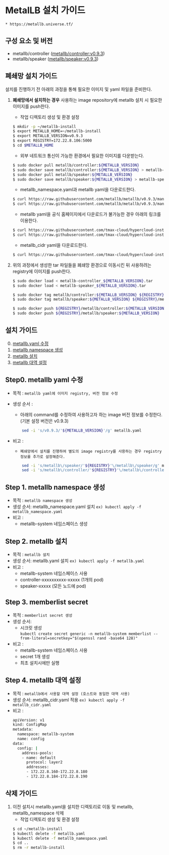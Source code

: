 
# MetalLB 설치 가이드
    * https://metallb.universe.tf/

## 구성 요소 및 버전
* metallb/controller ([metallb/controller:v0.9.3](https://hub.docker.com/layers/metallb/controller/v0.9.3/images/sha256-d1fe971bdb986915cafe339444329d8ef64cb59b11aaf7b22aeb167fdbd67aad?context=explore))
* metallb/speaker ([metallb/speaker:v0.9.3](https://hub.docker.com/layers/metallb/speaker/v0.9.3/images/sha256-a9c822e640fa5aed6f244a47bf7a66e5d1dac765479af44b954f4ae86072943d?context=explore))

## 폐쇄망 설치 가이드
설치를 진행하기 전 아래의 과정을 통해 필요한 이미지 및 yaml 파일을 준비한다.
1. **폐쇄망에서 설치하는 경우** 사용하는 image repository에 metallb 설치 시 필요한 이미지를 push한다. 

    * 작업 디렉토리 생성 및 환경 설정
    ```bash
    $ mkdir -p ~/metallb-install
    $ export METALLB_HOME=~/metallb-install
    $ export METALLB_VERSION=v0.9.3
    $ export REGISTRY=172.22.8.106:5000
    $ cd $METALLB_HOME
    ```

    * 외부 네트워크 통신이 가능한 환경에서 필요한 이미지를 다운받는다.
    ```bash
    $ sudo docker pull metallb/controller:${METALLB_VERSION}
    $ sudo docker save metallb/controller:${METALLB_VERSION} > metallb-controller_${METALLB_VERSION}.tar
    $ sudo docker pull metallb/speaker:${METALLB_VERSION}
    $ sudo docker save metallb/speaker:${METALLB_VERSION} > metallb-speaker_${METALLB_VERSION}.tar
    ```

    * metallb_namespace.yaml과 metallb yaml을 다운로드한다. 
    ```bash
    $ curl https://raw.githubusercontent.com/metallb/metallb/v0.9.3/manifests/namespace.yaml > metallb_namespace.yaml
    $ curl https://raw.githubusercontent.com/metallb/metallb/v0.9.3/manifests/metallb.yaml > metallb.yaml
    ```

    * metallb yaml을 공식 홈페이지에서 다운로드가 불가능한 경우 아래의 링크를 이용한다.
    ```bash
    $ curl https://raw.githubusercontent.com/tmax-cloud/hypercloud-install-guide/master/MetalLB/metallb_namepsace_v0.9.3.yaml > metallb_namespace.yaml
    $ curl https://raw.githubusercontent.com/tmax-cloud/hypercloud-install-guide/master/MetalLB/metallb_v0.9.3.yaml > metallb.yaml
    ```

    * metallb_cidr yaml을 다운로드한다.
    ```bash
    $ curl https://raw.githubusercontent.com/tmax-cloud/hypercloud-install-guide/master/MetalLB/metallb_cidr.yaml > metallb_cidr.yaml
    ```

2. 위의 과정에서 생성한 tar 파일들을 폐쇄망 환경으로 이동시킨 뒤 사용하려는 registry에 이미지를 push한다.
    ```bash
    $ sudo docker load < metallb-controller_${METALLB_VERSION}.tar
    $ sudo docker load < metallb-speaker_${METALLB_VERSION}.tar

    $ sudo docker tag metallb/controller:${METALLB_VERSION} ${REGISTRY}/metallb/controller:${METALLB_VERSION}
    $ sudo docker tag metallb/speaker:${METALLB_VERSION} ${REGISTRY}/metallb/speaker:${METALLB_VERSION}

    $ sudo docker push ${REGISTRY}/metallb/controller:${METALLB_VERSION}
    $ sudo docker push ${REGISTRY}/metallb/speaker:${METALLB_VERSION}
    ```

## 설치 가이드
0. [metallb.yaml 수정](#step0 "step0")
1. [metallb namespace 생성](#step1 "step1")
2. [metallb 설치](#step2 "step2")
3. [metallb 대역 설정](#step3 "step3")

<h2 id="step0"> Step0. metallb yaml 수정 </h2>

* 목적 : `metallb yaml에 이미지 registry, 버전 정보 수정`
* 생성 순서 : 
    * 아래의 command를 수정하여 사용하고자 하는 image 버전 정보를 수정한다. (기본 설정 버전은 v0.9.3)
	```bash
        sed -i 's/v0.9.3/'${METALLB_VERSION}'/g' metallb.yaml
	```

* 비고 :
    * `폐쇄망에서 설치를 진행하여 별도의 image registry를 사용하는 경우 registry 정보를 추가로 설정해준다.`
	```bash
        sed -i 's/metallb\/speaker/'${REGISTRY}'\/metallb\/speaker/g' metallb.yaml 
        sed -i 's/metallb\/controller/'${REGISTRY}'\/metallb\/controller/g' metallb.yaml 
	```

<h2 id="step1"> Step 1. metallb namespace 생성 </h2>

* 목적 : `metallb namespace 생성`
* 생성 순서: metallb_namespace.yaml 설치  `ex) kubectl apply -f metallb_namespace.yaml`
* 비고 : 
    * metallb-system 네임스페이스 생성

<h2 id="step2"> Step 2. metallb 설치 </h2>

* 목적 : `metallb 설치`
* 생성 순서: metallb.yaml 설치  `ex) kubectl apply -f metallb.yaml`
* 비고 : 
    * metallb-system 네임스페이스 사용
    * controller-xxxxxxxxxx-xxxxx (1개의 pod)
    * speaker-xxxxx (모든 노드에 pod)

<h2 id="step3"> Step 3. memberlist secret </h2>

* 목적 : `memberlist secret 생성`
* 생성 순서: 
    * 시크릿 생성  
        ```kubectl create secret generic -n metallb-system memberlist --from-literal=secretkey="$(openssl rand -base64 128)"```
* 비고 : 
    * metallb-system 네임스페이스 사용
    * secret 1개 생성
    * 최초 설치시에만 실행

<h2 id="step4"> Step 4. metallb 대역 설정 </h2>

* 목적 : `metallb에서 사용할 대역 설정 (호스트와 동일한 대역 사용)`
* 생성 순서: metallb_cidr.yaml 적용  `ex) kubectl apply -f metallb_cidr.yaml`
* 비고 :
    ```bash
    apiVersion: v1
    kind: ConfigMap
    metadata:
      namespace: metallb-system
      name: config
    data:
      config: |
        address-pools:
        - name: default
          protocol: layer2
          addresses:
          - 172.22.8.160-172.22.8.180
          - 172.22.8.184-172.22.8.190
    ```
    
## 삭제 가이드
1. 이전 설치시 metallb.yaml을 설치한 디렉토리로 이동 및 metallb, metallb_namespace 삭제
    * 작업 디렉토리 생성 및 환경 설정
    ```bash
    $ cd ~/metallb-install
    $ kubectl delete -f metallb.yaml
    $ kubectl delete -f metallb_namespace.yaml
    $ cd ..
    $ rm -r metallb-install
    ```
